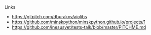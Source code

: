 

Links

* https://gitpitch.com/dburakov/aiolibs
* https://github.com/minskpython/minskpython.github.io/projects/1
* https://github.com/inesusvet/tests-talk/blob/master/PITCHME.md
